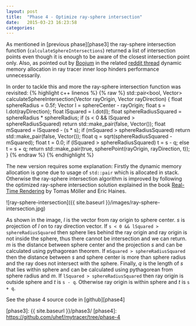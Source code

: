 ```yaml
---
layout: post
title:  "Phase 4 - Optimize ray-sphere intersection"
date:   2015-03-23 16:23:58
categories:
---
```

As mentioned in [previous phase][phase3] the ray-sphere intersection function (`calculateSphereIntersections`) returned a list of intersection points even though it is enough to be aware of the closest intersection point only. Also, as pointed out by [Boojum][boojum] in the related [reddit thread][reddit] dynamic memory allocation in ray tracer inner loop hinders performance unnecessarily.

<!-- break -->

In order to tackle this and more the ray-sphere intersection function was revisited:
{% highlight c++ linenos %}
{% raw %}
std::pair<bool, Vector> calculateSphereIntersection(Vector rayOrigin, Vector rayDirection) {
  float sphereRadius = 0.5f;
  Vector l = sphereCenter - rayOrigin;
  float s = l.dot(rayDirection);
  float lSquared = l.dot(l);
  float sphereRadiusSquared = sphereRadius * sphereRadius;
  if (s < 0 && lSquared > sphereRadiusSquared) return std::make_pair(false, Vector());
  float mSquared = lSquared - (s * s);
  if (mSquared > sphereRadiusSquared) return std::make_pair(false, Vector());
  float q = sqrt(sphereRadiusSquared - mSquared);
  float t = 0.0;
  if (lSquared > sphereRadiusSquared) t = s - q;
  else t = s + q;
  return std::make_pair(true, spherePoint(rayOrigin, rayDirection, t));
}
{% endraw %}
{% endhighlight %}

The new version requires some explanation: Firstly the dynamic memory allocation is gone due to usage of `std::pair` which is allocated in stack. Otherwise the ray-sphere intersection algorithm is improved by following the optimized ray-sphere intersection solution explained in the book [Real-Time Rendering][real-time-rendering] by Tomas Möller and Eric Haines.

![ray-sphere-intersection]({{ site.baseurl }}/images/ray-sphere-intersection.jpg)

As shown in the image, _l_ is the vector from ray origin to sphere center. _s_ is projection of _l_ on to ray direction vector. If `s < 0 && lSquared > sphereRadiusSquared` then sphere lies behind the ray origin and ray origin is not inside the sphere, thus there cannot be intersection and we can return. _m_ is the distance between sphere center and the projection _s_ and can be calculated using pythagorean theorem. If `mSquared > sphereRadiusSquared` then the distance between _s_ and sphere center is more than sphere radius and the ray does not intersect with the sphere. Finally, _q_ is the length of _s_ that lies within sphere and can be calculated using pythagorean from sphere radius and _m_. If `lSquared > sphereRadiusSquared` then ray origin is outside sphere and _t_ is `s - q`. Otherwise ray origin is within sphere and _t_ is `s + q`.

See the phase 4 source code in [github][phase4]

[boojum]:      http://www.reddit.com/user/Boojum
[reddit]:      http://www.reddit.com/r/programming/comments/2zkac9/mytracer_project_to_create_a_ray_tracer_from/
[real-time-rendering]: http://www.amazon.com/Real-Time-Rendering-Tomas-MOller/dp/1568814240?tag=realtimerenderin
[phase3]:      {{ site.baseurl }}/phase3/
[phase4]:      https://github.com/uhef/mytracer/tree/phase-4


